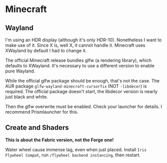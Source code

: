 # Minecraft

## Wayland

I'm using an HDR display (although it's only HDR-10). Nonetheless I want to make use of it. Since X is, well X, it cannot handle it. Minecraft uses XWayland by default I had to change it.

The official Minecraft release bundles glfw (a rendering library), which defaults to XWayland. It's necessary to use a different version to enable pure Wayland.

While the official glfw package should be enough, that's not the case. The AUR package `glfw-wayland-minecraft-cursorfix` (NOT `-libdecor`) is required. The official package doesn't start, the libdecor version is nearly just black and white.

Then the glfw overwrite must be enabled. Check your launcher for details. I recommend Prismlauncher for this.

## Create and Shaders

**This is about the Fabric version, not the Forge one!**

Water wheel cause immense lag, even when just placed. Install `Iris Flywheel Compat`, run `/flywheel backend instancing`, then restart.
